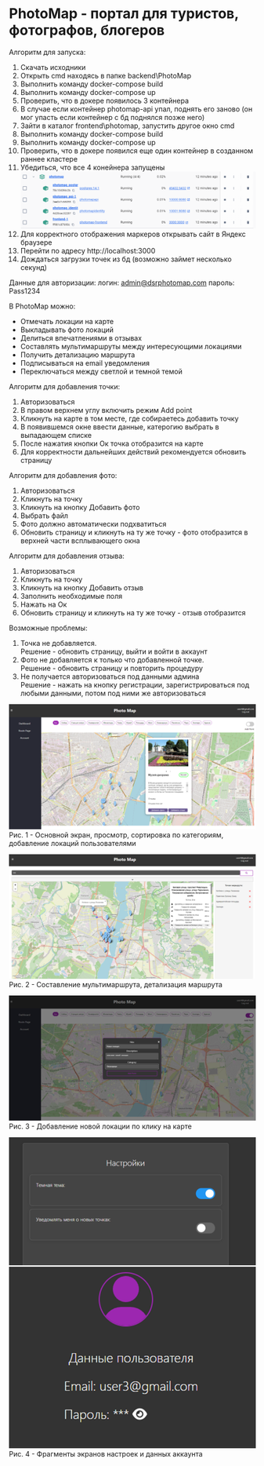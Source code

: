 # PhotoMap - портал для туристов, фотографов, блогеров

Алгоритм для запуска:
1. Скачать исходники
2. Открыть cmd находясь в папке backend\PhotoMap
3. Выполнить команду docker-compose build
4. Выполнить команду docker-compose up
5. Проверить, что в докере появилось 3 контейнера
6. В случае если контейнер photomap-api упал, поднять его заново (он мог упасть если контейнер с бд поднялся позже него)
7. Зайти в каталог frontend\photomap, запустить другое окно cmd
8. Выполнить команду docker-compose build
9. Выполнить команду docker-compose up
10. Проверить, что в докере появился еще один контейнер в созданном раннее кластере
11. Убедиться, что все 4 конейнера запущены
![alt text](image-6.png)
12. Для корректного отображения маркеров открывать сайт в Яндекс браузере
13. Перейти по адресу http://localhost:3000
14. Дождаться загрузки точек из бд (возможно займет несколько секунд)


Данные для авторизации: 
логин: admin@dsrphotomap.com
пароль: Pass1234


В PhotoMap можно:

- Отмечать локации на карте
- Выкладывать фото локаций
- Делиться впечатлениями в отзывах
- Составлять мультимаршруты между интересующими локациями
- Получить детализацию маршрута
- Подписываться на email уведомления
- Переключаться между светлой и темной темой

Алгоритм для добавления точки:
1. Авторизоваться
2. В правом верхнем углу включить режим Add point
3. Кликнуть на карте в том месте, где собираетесь добавить точку
4. В появившемся окне ввести данные, катерогию выбрать в выпадающем списке
5. После нажатия кнопки Ок точка отобразится на карте
6. Для корректности дальнейших действий рекомендуется обновить страницу

Алгоритм для добавления фото:
1. Авторизоваться
2. Кликнуть на точку
3. Кликнуть на кнопку Добавить фото
4. Выбрать файл
5. Фото должно автоматически подхватиться
6. Обновить страницу и кликнуть на ту же точку - фото отобразится в верхней части всплывающего окна

Алгоритм для добавления отзыва:
1. Авторизоваться
2. Кликнуть на точку
3. Кликнуть на кнопку Добавить отзыв
4. Заполнить необходимые поля
5. Нажать на Ок
6. Обновить страницу и кликнуть на ту же точку - отзыв отобразится 

Возможные проблемы:
1. Точка не добавляется.  
Решение - обновить страницу, выйти и войти в аккаунт 
2. Фото не добавляется к только что добавленной точке.  
Решение - обновить страницу и повторить процедуру
3. Не получается авторизоваться под данными админа  
Решение - нажать на кнопку регистрации, зарегистрироваться под любыми данными, потом под ними же авторизоваться

![Основной экран, просмотр, сортировка по категориям, добавление локаций пользователями](image.png)
Рис. 1 - Основной экран, просмотр, сортировка по категориям, добавление локаций пользователями

![Составление мультимаршрута, детализация маршрута](image-2.png)
Рис. 2 - Составление мультимаршрута, детализация маршрута

![Добавление новой локации по клику на карте](image-3.png)
Рис. 3 - Добавление новой локации по клику на карте

![alt text](image-4.png) ![alt text](image-5.png)
Рис. 4 - Фрагменты экранов настроек и данных аккаунта

